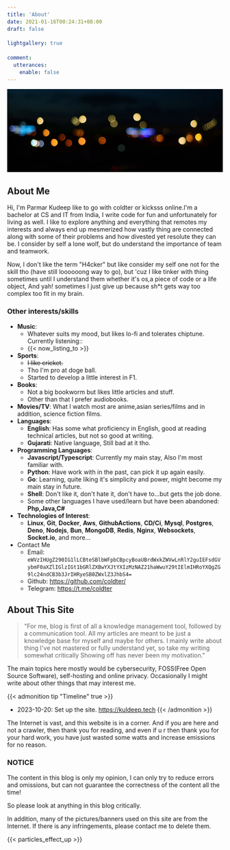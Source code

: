 ```yaml
---
title: 'About'
date: 2021-01-16T00:24:31+08:00
draft: false

lightgallery: true

comment:
  utterances:
    enable: false
---
```


![banner](night-light.webp)

## About Me

Hi, I'm Parmar Kudeep like to go with coldter or kicksss online.I'm a bachelor at CS and IT from India, I write code for fun and unfortunately for living as well. I like to explore anything and everything that remotes my interests and always end up mesmerized how vastly thing are connected along with some of their problems and how divested yet resolute they can be. I consider by self a lone wolf, but do understand the importance of team and teamwork.

Now, I don't like the term "H4cker" but like consider my self one not for the skill tho (have still loooooong way to go), but 'cuz I like tinker with thing sometimes until I understand them whether it's os,a piece of code or a life object, And yah! sometimes I just give up because sh*t gets way too complex too fit in my brain.

### Other interests/skills

- **Music**:
  - Whatever suits my mood, but likes lo-fi and tolerates chiptune. Currently listening::
  - {{< now_listing_to >}}
- **Sports**:
  - ~~I like ~~cricket~~.~~
  - Tho I'm pro at doge ball.
  - Started to develop a little interest in F1.
- **Books**:
  - Not a big bookworm but likes little articles and stuff.
  - Other than that I prefer audiobooks.
- **Movies/TV**: What I watch most are anime,asian series/films and in addition, science fiction films.
- **Languages**:
  - **English**: Has some what proficiency in English, good at reading technical articles, but not so good at writing.
  - **Gujarati**: Native language, Still bad at it tho.
- **Programming Languages**:
  - **Javascript/Typescript**: Currently my main stay, Also I'm most familiar with.
  - **Python**: Have work with in the past, can pick it up again easily.
  - **Go**: Learning, quite liking it's simplicity and power, might become my main stay in future.
  - **Shell**: Don't like it, don't hate it, don't have to...but gets the job done.
  - Some other languages I have used/learn but have been abandoned: **Php,Java,C#**
- **Technologies of Interest**:
  - **Linux**, **Git**, **Docker**, **Aws**, **GithubActions**, **CD/Ci**, **Mysql**, **Postgres**, **Deno**, **Nodejs**, **Bun**, **MongoDB**, **Redis**, **Nginx**, **Websockets**, **Socket.io**, and more...
- Contact Me
  - Email: `eWVzIHUgZ290IG1lLCBteSBlbWFpbCBpcyBoaUBrdWxkZWVwLnRlY2guIEFsdGVybmF0aXZlIGlzIGt1bGRlZXBwYXJtYXIzMzNAZ21haWwuY29tIElmIHRoYXQgZG9lc24ndCB3b3JrIHRyeSB0ZWxlZ3JhbS4=`
  - Github: <https://github.com/coldter/>
  - Telegram: <https://t.me/coldter>

## About This Site

>"For me, blog is first of all a knowledge management tool, followed by a communication tool. All my articles are meant to be just a knowledge base for myself and maybe for others. I mainly write about thing I've not mastered or fully understand yet, so take my writing somewhat critically Showing off has never been my motivation."

The main topics here mostly would be cybersecurity, FOSS(Free Open Source Software), self-hosting and online privacy. Occasionally I might write about other things that may interest me.

{{< admonition tip "Timeline" true >}}

- 2023-10-20: Set up the site. <https://kuldeep.tech>
{{< /admonition >}}

The Internet is vast, and this website is in a corner. And if you are here and not a crawler, then thank you for reading, and even if u r then thank you for your hard work, you have just wasted some watts and increase emissions for no reason.

### NOTICE

The content in this blog is only my opinion, I can only try to reduce errors and omissions, but can not guarantee the correctness of the content all the time!

So please look at anything in this blog critically.

In addition, many of the pictures/banners used on this site are from the Internet. If there is any infringements, please contact me to delete them.

{{< particles_effect_up >}}
